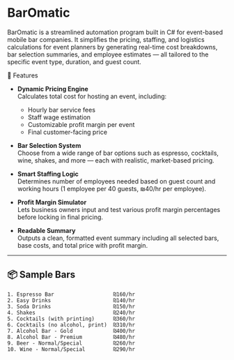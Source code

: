 # BarOmatic

BarOmatic is a streamlined automation program built in C# for event-based mobile bar companies. It simplifies the pricing, staffing, and logistics calculations for event planners by generating real-time cost breakdowns, bar selection summaries, and employee estimates — all tailored to the specific event type, duration, and guest count.

🚀 Features

- **Dynamic Pricing Engine**  
  Calculates total cost for hosting an event, including:
  - Hourly bar service fees
  - Staff wage estimation
  - Customizable profit margin per event
  - Final customer-facing price

- **Bar Selection System**  
  Choose from a wide range of bar options such as espresso, cocktails, wine, shakes, and more — each with realistic, market-based pricing.

- **Smart Staffing Logic**  
  Determines number of employees needed based on guest count and working hours (1 employee per 40 guests, ₪40/hr per employee).

- **Profit Margin Simulator**  
  Lets business owners input and test various profit margin percentages before locking in final pricing.

- **Readable Summary**  
  Outputs a clean, formatted event summary including all selected bars, base costs, and total price with profit margin.

---

## 📦 Sample Bars

```text
1. Espresso Bar                   ₪160/hr
2. Easy Drinks                    ₪140/hr
3. Soda Drinks                    ₪150/hr
4. Shakes                         ₪240/hr
5. Cocktails (with printing)      ₪360/hr
6. Cocktails (no alcohol, print)  ₪310/hr
7. Alcohol Bar - Gold             ₪400/hr
8. Alcohol Bar - Premium          ₪480/hr
9. Beer - Normal/Special          ₪260/hr
10. Wine - Normal/Special         ₪290/hr
